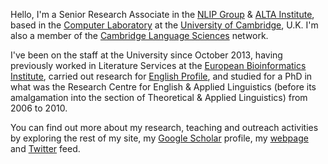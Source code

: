 <!--
**cainesap/cainesap** is a ✨ _special_ ✨ repository because its `README.md` (this file) appears on your GitHub profile.

Here are some ideas to get you started:

- 🔭 I’m currently working on ...
- 🌱 I’m currently learning ...
- 👯 I’m looking to collaborate on ...
- 🤔 I’m looking for help with ...
- 💬 Ask me about ...
- 📫 How to reach me: ...
- 😄 Pronouns: ...
- ⚡ Fun fact: ...
-->

Hello, I'm a Senior Research Associate in the [NLIP Group](https://www.cl.cam.ac.uk/research/nl/) & [ALTA Institute](http://www.wiki.cl.cam.ac.uk/clwiki/NaturalLanguage/ALTA), based in the [Computer Laboratory](https://www.cst.cam.ac.uk) at the [University of Cambridge](https://www.cam.ac.uk), U.K. I'm also a member of the [Cambridge Language Sciences](https://www.languagesciences.cam.ac.uk) network.

I've been on the staff at the University since October 2013, having previously worked in Literature Services at the [European Bioinformatics Institute](https://www.ebi.ac.uk), carried out research for [English Profile](http://www.englishprofile.org), and studied for a PhD in what was the Research Centre for English & Applied Linguistics (before its amalgamation into the section of Theoretical & Applied Linguistics) from 2006 to 2010.

You can find out more about my research, teaching and outreach activities by exploring the rest of my site, my [Google Scholar](https://scholar.google.co.uk/citations?hl=en&user=2M1Jo3sAAAAJ) profile, my [webpage](https://www.cl.cam.ac.uk/~apc38) and [Twitter](https://twitter.com/cainesap) feed.

